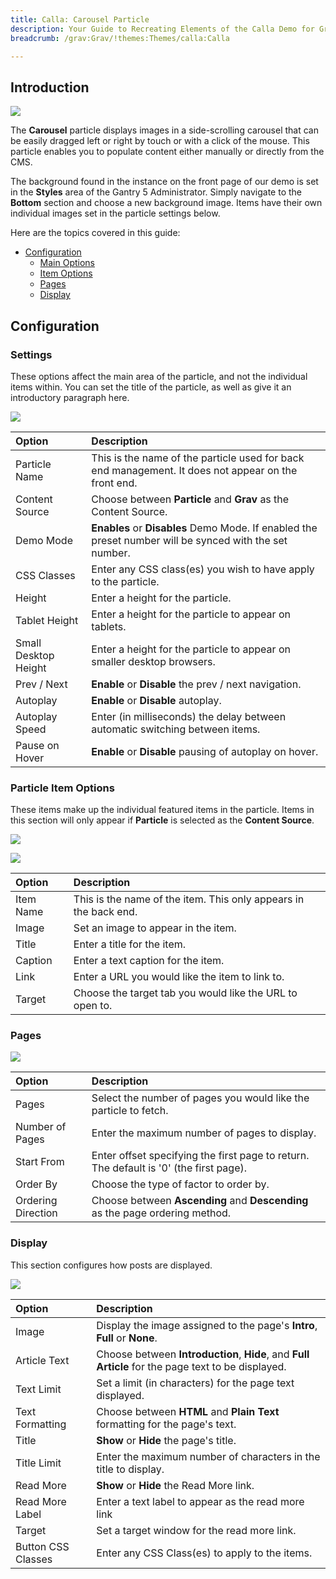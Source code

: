 ```yaml
---
title: Calla: Carousel Particle
description: Your Guide to Recreating Elements of the Calla Demo for Grav
breadcrumb: /grav:Grav/!themes:Themes/calla:Calla

---
```


## Introduction

![](assets/particle_carousel1.jpeg)

The **Carousel** particle displays images in a side-scrolling carousel that can be easily dragged left or right by touch or with a click of the mouse. This particle enables you to populate content either manually or directly from the CMS.

The background found in the instance on the front page of our demo is set in the **Styles** area of the Gantry 5 Administrator. Simply navigate to the **Bottom** section and choose a new background image. Items have their own individual images set in the particle settings below.

Here are the topics covered in this guide:

* [Configuration](#configuration)
    - [Main Options](#settings)
    - [Item Options](#particle-item-options)
    - [Pages](#pages)
    - [Display](#display)

## Configuration

### Settings 

These options affect the main area of the particle, and not the individual items within. You can set the title of the particle, as well as give it an introductory paragraph here.

![](assets/particle_carousel2.jpeg)

| Option               | Description                                                                                             |
| :-----               | :-----                                                                                                  |
| Particle Name        | This is the name of the particle used for back end management. It does not appear on the front end.     |
| Content Source       | Choose between **Particle** and **Grav** as the Content Source.                                    |
| Demo Mode            | **Enables** or **Disables** Demo Mode. If enabled the preset number will be synced with the set number. |
| CSS Classes          | Enter any CSS class(es) you wish to have apply to the particle.                                         |
| Height               | Enter a height for the particle.                                                                        |
| Tablet Height        | Enter a height for the particle to appear on tablets.                                                   |
| Small Desktop Height | Enter a height for the particle to appear on smaller desktop browsers.                                  |
| Prev / Next          | **Enable** or **Disable** the prev / next navigation.                                                   |
| Autoplay             | **Enable** or **Disable** autoplay.                                                                     |
| Autoplay Speed       | Enter (in milliseconds) the delay between automatic switching between items.                            |
| Pause on Hover       | **Enable** or **Disable** pausing of autoplay on hover.                                                 |

### Particle Item Options

These items make up the individual featured items in the particle. Items in this section will only appear if **Particle** is selected as the **Content Source**.

![](assets/particle_carousel3.jpeg)

![](assets/particle_carousel4.jpeg)

| Option    | Description                                                      |
| :-----    | :-----                                                           |
| Item Name | This is the name of the item. This only appears in the back end. |
| Image     | Set an image to appear in the item.                              |
| Title     | Enter a title for the item.                                      |
| Caption   | Enter a text caption for the item.                               |
| Link      | Enter a URL you would like the item to link to.                  |
| Target    | Choose the target tab you would like the URL to open to.         |

### Pages

![](assets/particle_carousel5.jpeg)

| Option             | Description                                                                            |
| :-----             | :-----                                                                                 |
| Pages              | Select the number of pages you would like the particle to fetch.                       |
| Number of Pages    | Enter the maximum number of pages to display.                                          |
| Start From         | Enter offset specifying the first page to return. The default is '0' (the first page). |
| Order By           | Choose the type of factor to order by.                                                 |
| Ordering Direction | Choose between **Ascending** and **Descending** as the page ordering method.           |

### Display

This section configures how posts are displayed.

![](assets/particle_carousel6.jpeg)

| Option             | Description                                                                                        |
| :-----             | :-----                                                                                             |
| Image              | Display the image assigned to the page's **Intro**, **Full** or **None**.                          |
| Article Text       | Choose between **Introduction**, **Hide**, and **Full Article** for the page text to be displayed. |
| Text Limit         | Set a limit (in characters) for the page text displayed.                                           |
| Text Formatting    | Choose between **HTML** and **Plain Text** formatting for the page's text.                         |
| Title              | **Show** or **Hide** the page's title.                                                             |
| Title Limit        | Enter the maximum number of characters in the title to display.                                    |
| Read More          | **Show** or **Hide** the Read More link.                                                           |
| Read More Label    | Enter a text label to appear as the read more link                                                 |
| Target             | Set a target window for the read more link.                                                        |
| Button CSS Classes | Enter any CSS Class(es) to apply to the items.                                                     |
